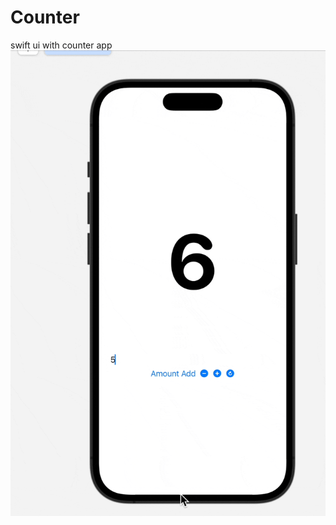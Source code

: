 # Counter
swift ui with counter app
![](https://github.com/developersailor/Counter/blob/main/Ekran%20Kayd%C4%B1%202023-07-30%2011.20.58.gif)
